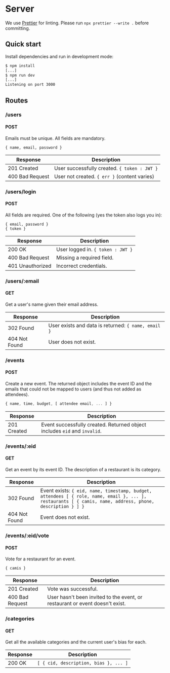 # Server

We use [Prettier](https://prettier.io/) for linting.
Please run `npx prettier --write .` before committing.

## Quick start

Install dependencies and run in development mode:

```sh
$ npm install
[...]
$ npm run dev
[...]
Listening on port 3000
```

## Routes

### /users

#### POST

Emails must be unique. All fields are mandatory.

```
{ name, email, password }
```

| Response        | Description                                  |
| --------------- | -------------------------------------------- |
| 201 Created     | User successfully created. `{ token : JWT }` |
| 400 Bad Request | User not created. `{ err }` (content varies) |

### /users/login

#### POST

All fields are required. One of the following (yes the token also logs you in):

```
{ email, password }
{ token }
```

| Response         | Description                       |
| ---------------- | --------------------------------- |
| 200 OK           | User logged in. `{ token : JWT }` |
| 400 Bad Request  | Missing a required field.         |
| 401 Unauthorized | Incorrect credentials.            |

### /users/:email

#### GET

Get a user's name given their email address.

| Response      | Description                                         |
| ------------- | --------------------------------------------------- |
| 302 Found     | User exists and data is returned: `{ name, email }` |
| 404 Not Found | User does not exist.                                |

### /events

#### POST

Create a new event.
The returned object includes the event ID and the emails that could not be mapped to users
(and thus not added as attendees).

```javascript
{ name, time, budget, [ attendee email, ... ] }
```

| Response    | Description                                                               |
| ----------- | ------------------------------------------------------------------------- |
| 201 Created | Event successfully created. Returned object includes `eid` and `invalid`. |

### /events/:eid

#### GET

Get an event by its event ID.
The description of a restaurant is its category.

| Response      | Description                                                                                                                                              |
| ------------- | -------------------------------------------------------------------------------------------------------------------------------------------------------- |
| 302 Found     | Event exists: `{ eid, name, timestamp, budget, attendees [ { role, name, email }, ... ], restaurants [ { camis, name, address, phone, description } ] }` |
| 404 Not Found | Event does not exist.                                                                                                                                    |

### /events/:eid/vote

#### POST

Vote for a restaurant for an event.

```
{ camis }
```

| Response        | Description                                                                  |
| --------------- | ---------------------------------------------------------------------------- |
| 201 Created     | Vote was successful.                                                         |
| 400 Bad Request | User hasn't been invited to the event, or restaurant or event doesn't exist. |

### /categories

#### GET

Get all the available categories and the current user's bias for each.

| Response | Description                           |
| -------- | ------------------------------------- |
| 200 OK   | `[ { cid, description, bias }, ... ]` |

